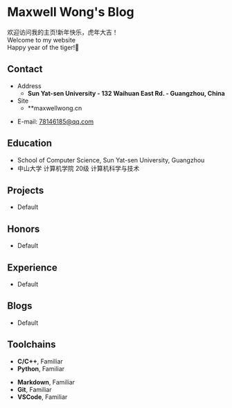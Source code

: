 # Maxwell Wong's Blog

欢迎访问我的主页!新年快乐，虎年大吉！<br />
Welcome to my website <br/>
Happy year of the tiger!🐯


<!-- .slide -->

## Contact

- Address
  - **Sun Yat-sen University - 132 Waihuan East Rd. - Guangzhou, China**
- Site
  - **maxwellwong.cn
<!-- .slide vertical=true -->

- E-mail: 78146185@qq.com


<!-- .slide -->

## Education

<!-- .slide vertical=true -->

- School of Computer Science, Sun Yat-sen University, Guangzhou
- 中山大学 计算机学院 20级 计算机科学与技术
<!-- .slide -->


## Projects

<!-- .slide vertical=true -->

- Default
<!-- .slide -->

## Honors
<!-- .slide vertical=true -->
- Default

<!-- .slide vertical=true -->

<!-- .slide -->

## Experience

- Default

<!-- .slide -->

## Blogs

- Default


<!-- .slide vertical=true -->



<!-- .slide -->

## Toolchains

<!-- .slide vertical=true -->

- **C/C++**, Familiar
- **Python**, Familiar

<!-- .slide vertical=true -->

- **Markdown**, Familiar
- **Git**, Familiar
- **VSCode**, Familiar
